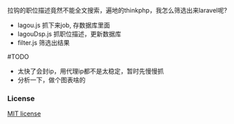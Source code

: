 拉钩的职位描述竟然不能全文搜索，遍地的thinkphp，我怎么筛选出来laravel呢?

- lagou.js 抓下来job, 存数据库里面
- lagouDsp.js 抓职位描述，更新数据库
- filter.js 筛选出结果

#TODO
- 太快了会封ip，用代理ip都不是太稳定，暂时先慢慢抓
- 分析一下，做个图表啥的


### License

[MIT license](http://opensource.org/licenses/MIT)

